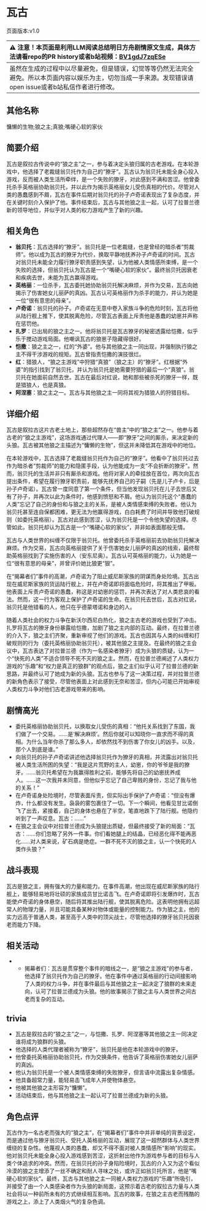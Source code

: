 # 瓦古
页面版本:v1.0
 

| :warning: 注意！本页面是利用LLM阅读总结明日方舟剧情原文生成，具体方法请看repo的PR history或者b站视频：[BV1gdJ7zqESe](https://www.bilibili.com/video/BV1gdJ7zqESe/)         |
|:----------------------------|
| 虽然在生成的过程中以尽量避免，但是错误，幻觉等等仍然无法完全避免。所以本页面内容以娱乐为主，切勿当成一手来源。发现错误请open issue或者b站私信作者进行修改。|



## 其他名称
慵懒的生物;狼之主;真狼;嘴硬心软的家伙
## 简要介绍
瓦古是叙拉古传说中的“狼之主”之一，参与着决定头狼归属的古老游戏。在本轮游戏中，他选择了老裁缝翁贝托作为自己的“獠牙”。瓦古认为翁贝托未能全身心投入游戏，反而被人类生活所牵绊，是一个失败的獠牙，对此感到不满和苦涩。他曾委托杀手英格丽协助翁贝托，并以此作为揭示英格丽女儿受伤真相的代价。尽管对人类的愚蠢感到不屑，瓦古在事件后期对翁贝托的孙子卢奇诺表现出了复杂态度，并在关键时刻介入保护了他。事件结束后，瓦古与其他狼之主一起，认可了拉普兰德新的领导地位，并似乎对人类的权力游戏产生了新的兴趣。
## 相关角色
-   **翁贝托**：瓦古选择的“獠牙”。翁贝托是一位老裁缝，也是曾经的暗杀者“剪裁师”。他以成为瓦古的獠牙为代价，换取平静地抚养孙子卢奇诺的时间。瓦古对翁贝托未能全力履行獠牙职责感到失望，认为他被人类情感所束缚，是一个失败的选择，但翁贝托认为瓦古是一个“嘴硬心软的家伙”。最终翁贝托因衰老和疾病去世，未能为瓦古赢得游戏。
-   **英格丽**：一位杀手，瓦古委托她协助翁贝托解决麻烦，并作为交易，瓦古向她揭示了伤害她女儿丽萨的真凶。瓦古认可英格丽作为杀手的能力，并认为她是一位“很有意思的母亲”。
-   **卢奇诺**：翁贝托的孙子。卢奇诺在无意中卷入家族斗争的危险时刻，瓦古将他从陆行舰上推下，使其脱离危险，尽管瓦古表面上斥责他是愚蠢的幼崽并声称在惩罚他。
-   **扎罗**：已出局的狼之主之一。他将翁贝托是瓦古獠牙的秘密透露给恺撒，似乎乐于搅动游戏局面。他嘲讽瓦古的狼崽子隐藏得很好。
-   **恺撒**：狼之主之一，红的“外婆”。他与其他狼之主一同出现，并强制执行狼之主不得干涉游戏的规矩。瓦古曾指责恺撒的演技很烂。
-   **红**：猎狼人，“狼之主游戏”中狩猎“真狼”（狼之主）的“獠牙”。红根据“外婆”的指引找到了翁贝托，并认为翁贝托是她需要狩猎的最后一个“真狼”。翁贝托在她面前自然去世。瓦古在最后对红说，她和那些被杀死的獠牙一样，既是猎狼人，也是真狼。
-   **阿涅塞**：狼之主之一。瓦古与其他狼之主一同将其视为猎狼人的狩猎目标。
## 详细介绍
瓦古是叙拉古这片古老土地上，那些超然存在“兽主”中的“狼之主”之一。他参与着古老的“狼之主游戏”，这场游戏通过代理人——即“獠牙”之间的厮杀，来决定新的头狼。瓦古被其他狼之主描述为“慵懒的生物”，但这并未降低其在游戏中的地位。

在本轮游戏中，瓦古选择了老裁缝翁贝托作为自己的“獠牙”。他看中了翁贝托过去作为暗杀者“剪裁师”的能力和隐匿手段，认为他能成为一支“不会折断的獠牙”。然而，翁贝托的生活并非只有厮杀和游戏。他将对家人的牵挂放在首位，两次向瓦古提出条件，希望在履行獠牙职责前，能够先抚养自己的子嗣（先是儿子卢卡，后是孙子卢奇诺）。瓦古曾一度同意了第一个条件，但当他发现翁贝托在儿子去世后又有了孙子，并再次以此为条件时，他感到愤怒和不屑。他认为翁贝托这个“愚蠢的人类”忘记了自己的身份和与狼之主的关系，是被人类情感束缚的失败者。他认为翁贝托甚至连自保都困难，更无法为他赢得游戏，白白耗费了时间并导致他打破规则（如委托英格丽）。瓦古对此感到苦涩，认为翁贝托是一个令他失望的选择。尽管如此，翁贝托却认为瓦古是一个“嘴硬心软的家伙”，并非如表面那般无情。

瓦古与人类世界的纠缠不仅限于翁贝托。他曾委托杀手英格丽前去协助翁贝托解决麻烦。作为交易，瓦古向英格丽提供了关于伤害她女儿丽萨的真凶的线索，最终帮助英格丽找到了实施伤害的人（安东尼奥）。瓦古认可英格丽的能力，认为她是一位“很有意思的母亲”，并曾评价她比狼更“狠”。

在“揭幕者们”事件的高潮，卢奇诺为了阻止威尼斯家族的阴谋而身处险境。瓦古出现在威尼斯家族的货运陆行舰上，并在卢奇诺即将面临危险时，将其推出了甲板。他表面上斥责卢奇诺的愚蠢，称这是对幼崽的惩罚，并再次表达了对人类悲哀的看法。然而，这一行为客观上保护了卢奇诺的生命。在翁贝托去世后，瓦古对红说，翁贝托是他错看的人，他只在乎德蒙塔诺和身边的人。

随着人类社会的权力斗争在新沃尔西尼白热化，狼之主古老的游戏也受到了冲击。扎罗将瓦古的獠牙身份暴露给恺撒，加剧了狼之主内部的互动。最终，在拉普兰德的介入下，狼之主们齐聚，重新审视了他们的游戏。瓦古也因其与人类的纠缠和打破规则的行为（委托英格丽协助翁贝托），被其他狼之主提及。在最终的狼之主会议中，瓦古表达了对拉普兰德（作为一名感染者獠牙）成为头狼的质疑，认为一个“快死的人类”不适合领导不死不灭的狼之主。然而，在拉普兰德阐述了人类权力游戏的“乐趣”和“权力是真正的狼群”的观点后，狼之主们似乎认可了拉普兰德的新思路，并最终认可了她成为新的头狼。瓦古也参与了这一决策过程，并对拉普兰德的新角色表示了接受，尽管他表面上对此感到无奈和苦涩，但内心可能已开始审视人类权力斗争对他们古老游戏带来的影响。
## 剧情高光
*   委托英格丽协助翁贝托，以换取女儿受伤的真相：“他托关系找到了东国，我们做了一个交易。......是‘解决麻烦’。然后你就可以知晓你一直求而不得的真相。为什么当年你杀了那么多人，却依然找不到伤害了你女儿的凶手。以及，那个人到底是谁。”
*   向翁贝托的孙子卢奇诺讲述他选择翁贝托作为獠牙的真相，并流露出对翁贝托被人类生活所困的失望：“我是这片荒野的主人，幼崽，你的爷爷是我的獠牙。......翁贝托希望在为我赢得胜利之前，能够先将自己的幼崽抚养成人。......这一次我并未同意，但他似乎忘记了自己卑贱的身份，忘记了我与他的关系！”
*   在卢奇诺身处险境时，尽管表面斥责，但实际出手保护了卢奇诺：“但没有爆炸，什么都没有发生。袅袅的雾包裹住了一切。下一个瞬间，他看见甘比诺倒飞了出去，紧接着，自己的身体也悬在了半空，笔直地跌下了陆行舰。他隐约听到了一声叹息。瓦古：......”
*   在狼之主会议中对拉普兰德成为头狼提出质疑，但最终接受了新的局面：“瓦古：......你们忽略了另外一件事。你们看她腿上的结晶，已经恶化得不能再恶化......对人类来说，矿石病是绝症。一群不死不灭的狼之主，认一个快死的人类作头狼？”
## 战斗表现
瓦古是狼之主，拥有强大的力量和能力。在事件高潮，他出现在威尼斯家族的陆行舰上，能够轻易地将壮硕的家族成员甘比诺击飞。在卢奇诺即将引发爆炸时，瓦古能使卢奇诺的身体悬空，随后将其推出陆行舰，使其脱离危险。这表明他拥有远超常人的物理力量，并且可能具备某种对物体或能量的控制能力。作为狼之主，他的实力远高于普通人类，甚至高于人类中的顶尖战士，尽管他选择的獠牙翁贝托因衰老而能力下降。
## 相关活动
-   *   揭幕者们：瓦古是贯穿整个事件的暗线之一，是“狼之主游戏”的参与者，他选择了翁贝托作为自己的獠牙。他在事件中通过英格丽的行动间接影响了人类的权力斗争，并在事件最后与其他狼之主一起决定了狼群的未来走向，认可了拉普兰德成为头狼。他的故事揭示了狼之主与人类世界之间古老而复杂的互动。
## trivia
*   瓦古是叙拉古的“狼之主”之一，与恺撒、扎罗、阿涅塞等其他狼之主一同决定谁将成为狼群的头狼。
*   他选择的人类代理者被称为“獠牙”，翁贝托是他在本轮游戏中的獠牙。
*   他曾委托英格丽协助翁贝托，作为交换条件，他告诉了英格丽伤害她女儿丽萨的真凶。
*   他认为翁贝托是一个被人类情感束缚的失败獠牙，但言语中流露出复杂情感。
*   他具备超常力量，能轻易击飞成年人并使物体悬空。
*   他被其他狼之主形容为“慵懒”。
*   活动结束后，他与其他狼之主一起认可了拉普兰德成为新的头狼。
## 角色点评
瓦古作为一名古老而强大的“狼之主”，在“揭幕者们”事件中并非单纯的背景设定，而是通过他与獠牙翁贝托、受托人英格丽的互动，展现了这一超然群体与人类世界缠绕的复杂性。他蔑视人类的愚蠢，却又不得不面对被人类情感所“影响”的现实。他对翁贝托未能全身心投入游戏感到苦涩，这折射出他作为游戏参与者的目标与人类个体追求的冲突。然而，在翁贝托的孙子身陷险境时，瓦古的介入又为这个看似冷漠的狼之主增添了一丝不确定和耐人寻味之处，或许正如翁贝托所言，他是“嘴硬心软的家伙”。最终，瓦古与其他狼之主一同被人类权力游戏的“乐趣”所吸引，并接受了由一个人类感染者作为头狼的新局面，这预示着古老的叙拉古力量与人类社会将以一种前所未有的方式继续相互影响。瓦古的故事，在狼之主古老而残酷的游戏之上，添上了人类烟火气的复杂色调。